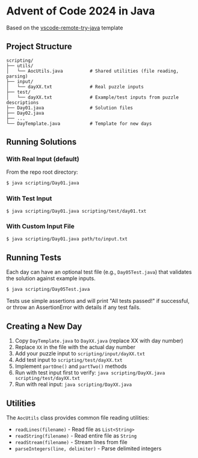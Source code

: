 # Advent of Code 2024 in Java

Based on the [vscode-remote-try-java](https://github.com/microsoft/vscode-remote-try-java) template

## Project Structure

```
scripting/
├── utils/
│   └── AocUtils.java          # Shared utilities (file reading, parsing)
├── input/
│   └── dayXX.txt              # Real puzzle inputs
├── test/
│   └── dayXX.txt              # Example/test inputs from puzzle descriptions
├── Day01.java                 # Solution files
├── Day02.java
├── ...
└── DayTemplate.java           # Template for new days
```

## Running Solutions

### With Real Input (default)

From the repo root directory:

```bash
$ java scripting/Day01.java
```

### With Test Input

```bash
$ java scripting/Day01.java scripting/test/day01.txt
```

### With Custom Input File

```bash
$ java scripting/Day01.java path/to/input.txt
```

## Running Tests

Each day can have an optional test file (e.g., `Day05Test.java`) that validates the solution against example inputs.

```bash
$ java scripting/Day05Test.java
```

Tests use simple assertions and will print "All tests passed!" if successful, or throw an AssertionError with details if any test fails.

## Creating a New Day

1. Copy `DayTemplate.java` to `DayXX.java` (replace XX with day number)
2. Replace `XX` in the file with the actual day number
3. Add your puzzle input to `scripting/input/dayXX.txt`
4. Add test input to `scripting/test/dayXX.txt`
5. Implement `partOne()` and `partTwo()` methods
6. Run with test input first to verify: `java scripting/DayXX.java scripting/test/dayXX.txt`
7. Run with real input: `java scripting/DayXX.java`

## Utilities

The `AocUtils` class provides common file reading utilities:

- `readLines(filename)` - Read file as `List<String>`
- `readString(filename)` - Read entire file as `String`
- `readStream(filename)` - Stream lines from file
- `parseIntegers(line, delimiter)` - Parse delimited integers
